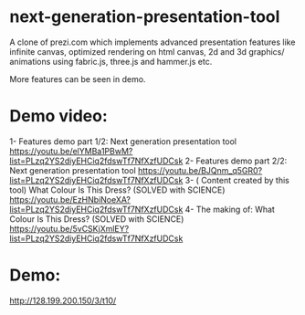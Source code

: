 # next-generation-presentation-tool
A clone of prezi.com which implements advanced presentation features like infinite canvas, optimized rendering on html canvas, 2d and 3d graphics/ animations using fabric.js, three.js and hammer.js etc.

More features can be seen in demo.

# Demo video:
1- Features demo part 1/2: Next generation presentation tool  https://youtu.be/elYMBa1PBwM?list=PLzq2YS2diyEHCiq2fdswTf7NfXzfUDCsk
2- Features demo part 2/2: Next generation presentation tool  https://youtu.be/BJQnm_q5GR0?list=PLzq2YS2diyEHCiq2fdswTf7NfXzfUDCsk
3- ( Content created by this tool) What Colour Is This Dress? (SOLVED with SCIENCE)  https://youtu.be/EzHNbiNoeXA?list=PLzq2YS2diyEHCiq2fdswTf7NfXzfUDCsk
4- The making of: What Colour Is This Dress? (SOLVED with SCIENCE)  https://youtu.be/5vCSKjXmlEY?list=PLzq2YS2diyEHCiq2fdswTf7NfXzfUDCsk

# Demo: 
http://128.199.200.150/3/t10/



